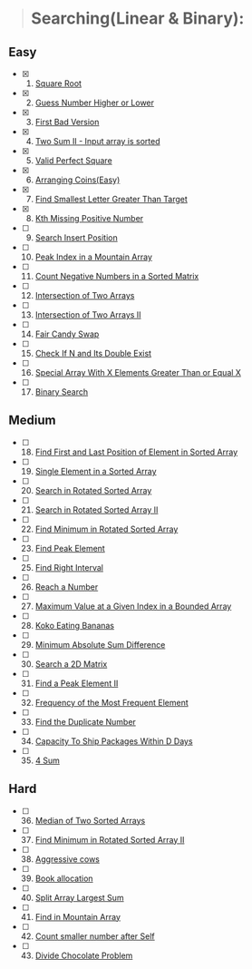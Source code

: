 ># __Searching(Linear & Binary):__

## Easy
* [x] 1. [Square Root](https://leetcode.com/problems/sqrtx/)
* [x] 2. [Guess Number Higher or Lower](https://leetcode.com/problems/guess-number-higher-or-lower/)
* [x] 3. [First Bad Version](https://leetcode.com/problems/first-bad-version/)
* [x] 4. [Two Sum II - Input array is sorted](https://leetcode.com/problems/two-sum-ii-input-array-is-sorted/)
* [x] 5. [Valid Perfect Square](https://leetcode.com/problems/valid-perfect-square/)
* [x] 6. [Arranging Coins(Easy)](https://leetcode.com/problems/arranging-coins/)
* [x] 7. [Find Smallest Letter Greater Than Target](https://leetcode.com/problems/find-smallest-letter-greater-than-target/)
* [x] 8. [Kth Missing Positive Number](https://leetcode.com/problems/kth-missing-positive-number/)
* [ ] 9. [Search Insert Position](https://leetcode.com/problems/search-insert-position/)
* [ ] 10. [Peak Index in a Mountain Array](https://leetcode.com/problems/peak-index-in-a-mountain-array/)
* [ ] 11. [Count Negative Numbers in a Sorted Matrix](https://leetcode.com/problems/count-negative-numbers-in-a-sorted-matrix/)
* [ ] 12. [Intersection of Two Arrays](https://leetcode.com/problems/intersection-of-two-arrays/)
* [ ] 13. [Intersection of Two Arrays II](https://leetcode.com/problems/intersection-of-two-arrays-ii/)
* [ ] 14. [Fair Candy Swap](https://leetcode.com/problems/fair-candy-swap/)
* [ ] 15. [Check If N and Its Double Exist](https://leetcode.com/problems/check-if-n-and-its-double-exist/)
* [ ] 16. [Special Array With X Elements Greater Than or Equal X](https://leetcode.com/problems/special-array-with-x-elements-greater-than-or-equal-x/)
* [ ] 17. [Binary Search](https://leetcode.com/problems/binary-search/)

## Medium
* [ ] 18. [Find First and Last Position of Element in Sorted Array](https://leetcode.com/problems/find-first-and-last-position-of-element-in-sorted-array/)
* [ ] 19. [Single Element in a Sorted Array](https://leetcode.com/problems/single-element-in-a-sorted-array/)
* [ ] 20. [Search in Rotated Sorted Array](https://leetcode.com/problems/search-in-rotated-sorted-array/)
* [ ] 21. [Search in Rotated Sorted Array II](https://leetcode.com/problems/search-in-rotated-sorted-array-ii/)
* [ ] 22. [Find Minimum in Rotated Sorted Array](https://leetcode.com/problems/find-minimum-in-rotated-sorted-array/)
* [ ] 23. [Find Peak Element](https://leetcode.com/problems/find-peak-element/)
* [ ] 25. [Find Right Interval](https://leetcode.com/problems/find-right-interval/)
* [ ] 26. [Reach a Number](https://leetcode.com/problems/reach-a-number/)
* [ ] 27. [Maximum Value at a Given Index in a Bounded Array](https://leetcode.com/problems/maximum-value-at-a-given-index-in-a-bounded-array/)
* [ ] 28. [Koko Eating Bananas](https://leetcode.com/problems/koko-eating-bananas/)
* [ ] 29. [Minimum Absolute Sum Difference](https://leetcode.com/problems/minimum-absolute-sum-difference/)
* [ ] 30. [Search a 2D Matrix](https://leetcode.com/problems/search-a-2d-matrix/)
* [ ] 31. [Find a Peak Element II](https://leetcode.com/problems/find-a-peak-element-ii/)
* [ ] 32. [Frequency of the Most Frequent Element](https://leetcode.com/problems/frequency-of-the-most-frequent-element/)
* [ ] 33. [Find the Duplicate Number](https://leetcode.com/problems/find-the-duplicate-number/)
* [ ] 34. [Capacity To Ship Packages Within D Days](https://leetcode.com/problems/capacity-to-ship-packages-within-d-days/)
* [ ] 35. [4 Sum](https://leetcode.com/problems/4sum/)

## Hard
* [ ] 36. [Median of Two Sorted Arrays](https://leetcode.com/problems/median-of-two-sorted-arrays/)
* [ ] 37. [Find Minimum in Rotated Sorted Array II](https://leetcode.com/problems/find-minimum-in-rotated-sorted-array-ii/)
* [ ] 38. [Aggressive cows](https://www.spoj.com/problems/AGGRCOW/)
* [ ] 39. [Book allocation](https://www.geeksforgeeks.org/allocate-minimum-number-pages/)
* [ ] 40. [Split Array Largest Sum](https://leetcode.com/problems/split-array-largest-sum/)
* [ ] 41. [Find in Mountain Array](https://leetcode.com/problems/find-in-mountain-array/)
* [ ] 42. [Count smaller number after Self](https://leetcode.com/problems/count-of-smaller-numbers-after-self/)
* [ ] 43. [Divide Chocolate Problem](https://curiouschild.github.io/leetcode/2019/06/21/divide-chocolate.html)
